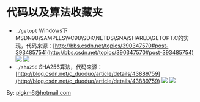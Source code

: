 # 代码以及算法收藏夹

+ `./getopt` Windows下MSDN98\SAMPLES\VC98\SDK\NETDS\SNA\SHARED\GETOPT.C的实现，代码来源：[http://bbs.csdn.net/topics/390347570#post-393485754](http://bbs.csdn.net/topics/390347570#post-393485754) [![](https://img.shields.io/badge/Windows%2010%20x64%20%2B%20Visual%20Studio%202015-pass-green.svg)]() [![](https://img.shields.io/badge/Ubuntu%2017.04%20%2B%20GCC%206.3.0-pass-green.svg)]()
+ `./sha256` SHA256算法，代码来源：[http://blog.csdn.net/c_duoduo/article/details/43889759](http://blog.csdn.net/c_duoduo/article/details/43889759) [![](https://img.shields.io/badge/Windows%2010%20x64%20%2B%20Visual%20Studio%202015-pass-green.svg)]() [![](https://img.shields.io/badge/Windows%2010%20x64%20%2B%20Visual%20Studio%202015-unknow-yellow.svg)]() 

By: plgkm6@hotmail.com